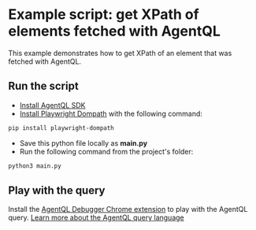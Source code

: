 # Example script: get XPath of elements fetched with AgentQL

This example demonstrates how to get XPath of an element that was fetched with AgentQL.

## Run the script

- [Install AgentQL SDK](https://docs.agentql.com/installation/sdk-installation)
- [Install Playwright Dompath](https://pypi.org/project/playwright-dompath/) with the following command:

```bash
pip install playwright-dompath
```

- Save this python file locally as **main.py**
- Run the following command from the project's folder:

```bash
python3 main.py
```

## Play with the query

Install the [AgentQL Debugger Chrome extension](https://docs.agentql.com/installation/chrome-extension-installation) to play with the AgentQL query. [Learn more about the AgentQL query language](https://docs.agentql.com/agentql-query/query-intro)
